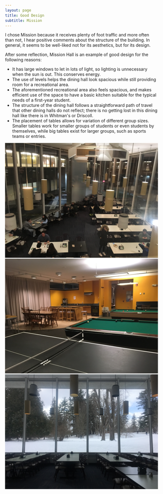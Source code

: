 ```yaml
---
layout: page
title: Good Design
subtitle: Mission
---
```

I chose Mission because it receives plenty of foot traffic and more often than not, I hear positive comments about the structure of the building. In general, it seems to be well-liked not for its aesthetics, but for its design.

After some reflection, Mission Hall is an example of good design for the following reasons:
- It has large windows to let in lots of light, so lighting is unnecessary when the sun is out. This conserves energy.
- The use of levels helps the dining hall look spacious while still providing room for a recreational area.
- The aforementioned recreational area also feels spacious, and makes efficient use of the space to have a basic kitchen suitable for the typical needs of a first-year student.
- The structure of the dining hall follows a straightforward path of travel that other dining halls do not reflect; there is no getting lost in this dining hall like there is in Whitman's or Driscoll.
- The placement of tables allows for variation of different group sizes. Smaller tables work for smaller groups of students or even students by themselves, while big tables exist for larger groups, such as sports teams or entries.

![Mission](./mission/Mission_4.JPG)
![Mission](./mission/Mission_5.JPG)
![Mission](./mission/Mission_6.JPG)
